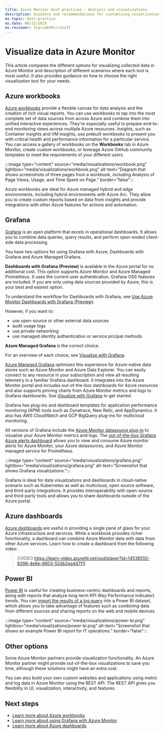 ```yaml
---
title: Azure Monitor best practices - Analysis and visualizations
description: Guidance and recommendations for customizing visualizations beyond standard analysis features in Azure Monitor.
ms.topic: best-practice
ms.date: 08/22/2025
ms.reviewer: IngridAtMicrosoft
---
```


# Visualize data in Azure Monitor

This article compares the different options for visualizing collected data in Azure Monitor and description of different scenarios where each tool is most useful. It also provides guidance on how to choose the right visualization tool for your needs.

## Azure workbooks

[Azure workbooks](../visualize/workbooks-overview.md) provide a flexible canvas for data analysis and the creation of rich visual reports. You can use workbooks to tap into the most complete set of data sources from across Azure and combine them into unified interactive experiences. They're especially useful to prepare end-to-end monitoring views across multiple Azure resources. Insights, such as Container insights and VM insights, use prebuilt workbooks to present you with critical health and performance information for a particular service. You can access a gallery of workbooks on the **Workbooks** tab in Azure Monitor, create custom workbooks, or leverage Azure GitHub community templates to meet the requirements of your different users.

:::image type="content" source="media/visualizations/workbook.png" lightbox="media/visualizations/workbook.png" alt-text="Diagram that shows screenshots of three pages from a workbook, including Analysis of Page Views, Usage, and Time Spent on Page." border="false":::

Azure workbooks are ideal for Azure managed hybrid and edge environments, including hybrid environments with Azure Arc. They allow you to create custom reports based on data from insights and provide integrations with other Azure features for actions and automation.

## Grafana

[Grafana](https://grafana.com/) is an open platform that excels in operational dashboards. It allows you to combine data queries, query results, and perform open-ended client-side data processing. 

You have two options for using Grafana with Azure, Dashboards with Grafana and Azure Managed Grafana.

**Dashboards with Grafana (Preview)** is available in the Azure portal for no additional cost. This option supports Azure Monitor and Azure Managed Prometheus. It uses the current user authentication. Grafana OSS features are included. If you are only using data sources provided by Azure, this is your best and easiest option.

To understand the workflow for Dashboards with Grafana, see [Use Azure Monitor Dashboards with Grafana (Preview)](visualize-use-grafana-dashboards.md).

However, if you want to: 

- use open-source or other external data sources
- audit usage logs
- use private networking
- use managed identity authentication or service pricipal methods

**Azure Managed Grafana** is the correct choice.

For an overview of each choice, see [Visualize with Grafana](visualize-grafana-overview.md).

[Azure Managed Grafana](/azure/managed-grafana/overview) optimizes this experience for Azure-native data stores such as Azure Monitor and Azure Data Explorer. You can easily connect to any resource in your subscription and view all resulting telemetry in a familiar Grafana dashboard. It integrates into the Azure Monitor portal and includes out-of-the-box dashboards for Azure resources and also supports pinning charts from Azure Monitor metrics and logs to Grafana dashboards. See [Visualize with Grafana](../visualize/visualize-grafana-overview.md) to get started.

Grafana has plug-ins and dashboard templates for application performance monitoring (APM) tools such as Dynatrace, New Relic, and AppDynamics. It also has AWS CloudWatch and GCP BigQuery plug-ins for multicloud monitoring.

All versions of Grafana include the [Azure Monitor datasource plug-in](../visualize/visualize-grafana-overview.md) to visualize your Azure Monitor metrics and logs. The [out-of-the-box Grafana Azure alerts dashboard](https://grafana.com/grafana/dashboards/15128-azure-alert-consumption/) allows you to view and consume Azure monitor alerts for Azure Monitor, your Azure datasources, and Azure Monitor managed service for Prometheus.

:::image type="content" source="media/visualizations/grafana.png" lightbox="media/visualizations/grafana.png" alt-text="Screenshot that shows Grafana visualizations.":::

Grafana is ideal for data visualizations and dashboards in cloud-native scenario such as Kubernetes as well as multicloud, open source software, and third-party integrations. It provides interoperability with open-source and third-party tools and allows you to share dashboards outside of the Azure portal.

## Azure dashboards

[Azure dashboards](/azure/azure-portal/azure-portal-dashboards) are useful in providing a single pane of glass for your Azure infrastructure and services. While a workbook provides richer functionality, a dashboard can combine Azure Monitor data with data from other Azure services. Learn how to create a dashboard from the following video:

> [!VIDEO https://learn-video.azurefd.net/vod/player?id=14538555-8298-4e6e-8603-52db2ea447f1]


## Power BI

[Power BI](https://powerbi.microsoft.com/documentation/powerbi-service-get-started/) is useful for creating business-centric dashboards and reports, along with reports that analyze long-term KPI (Key Performance Indicator) trends. You can [import the results of a log query](../logs/log-powerbi.md) into a Power BI dataset, which allows you to take advantage of features such as combining data from different sources and sharing reports on the web and mobile devices.

:::image type="content" source="media/visualizations/power-bi.png" lightbox="media/visualizations/power-bi.png" alt-text="Screenshot that shows an example Power BI report for IT operations." border="false":::


## Other options

Some Azure Monitor partners provide visualization functionality. An Azure Monitor partner might provide out-of-the-box visualizations to save you time, although these solutions might have an extra cost.

You can also build your own custom websites and applications using metric and log data in Azure Monitor using the REST API. The REST API gives you flexibility in UI, visualization, interactivity, and features.

## Next steps

* [Learn more about Azure workbooks](./workbooks-overview.md).
* [Learn more about using Grafana with Azure Monitor](./visualize-grafana-overview.md).
* [Learn more about Azure dashboards](./tutorial-logs-dashboards.md).
